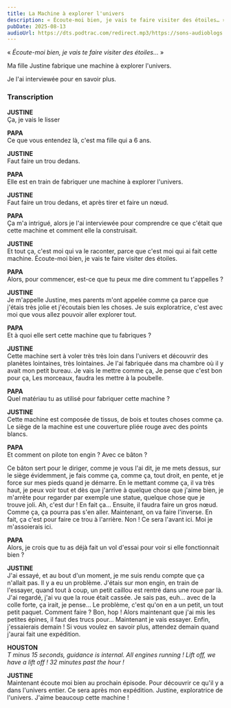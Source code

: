 ```yaml
---
title: La Machine à explorer l'univers
description: « Écoute-moi bien, je vais te faire visiter des étoiles… » Ma fille Justine fabrique une machine à explorer l'univers. Je l'ai interviewée pour en savoir plus.
pubDate: 2025-08-13
audioUrl: https://dts.podtrac.com/redirect.mp3/https://sons-audioblogs.arte.tv/audioblogs/v2/sons/258125/258446/podcast_258446_kDy78.mp3
---
```


« _Écoute-moi bien, je vais te faire visiter des étoiles…_ »

Ma fille Justine fabrique une machine à explorer l'univers.

Je l'ai interviewée pour en savoir plus.

### Transcription

**JUSTINE**  
Ça, je vais le lisser

**PAPA**  
Ce que vous entendez là, c'est ma fille qui a 6 ans.

**JUSTINE**  
Faut faire un trou dedans.

**PAPA**  
Elle est en train de fabriquer une machine à explorer l'univers.

**JUSTINE**  
Faut faire un trou dedans, et après tirer et faire un nœud.

**PAPA**  
Ça m'a intrigué, alors je l'ai interviewée pour comprendre ce que c'était que cette machine et comment elle la
construisait.

**JUSTINE**  
Et tout ça, c'est moi qui va le raconter, parce que c'est moi qui ai fait cette machine. Écoute-moi bien, je vais te
faire visiter des étoiles.

**PAPA**  
Alors, pour commencer, est-ce que tu peux me dire comment tu t'appelles ?

**JUSTINE**  
Je m'appelle Justine, mes parents m'ont appelée comme ça parce que j'étais très jolie et j'écoutais bien les choses. Je
suis exploratrice, c'est avec moi que vous allez pouvoir aller explorer tout.

**PAPA**  
Et à quoi elle sert cette machine que tu fabriques ?

**JUSTINE**  
Cette machine sert à voler très très loin dans l'univers et découvrir des planètes lointaines,
très lointaines. Je l'ai fabriquée dans ma chambre où il y avait mon petit bureau. Je vais le mettre comme ça, Je pense
que c'est bon pour ça, Les morceaux, faudra les mettre à la poubelle.

**PAPA**  
Quel matériau tu as utilisé pour fabriquer cette machine ?

**JUSTINE**  
Cette machine est composée de tissus, de bois et toutes choses comme ça. Le siège de la machine est une couverture pliée
rouge avec des points blancs.

**PAPA**  
Et comment on pilote ton engin ? Avec ce bâton ?

Ce bâton sert pour le diriger, comme je vous l'ai dit, je me mets dessus, sur le siège évidemment, je fais comme ça,
comme ça, tout droit, en pente, et je force sur mes pieds quand je démarre. En le mettant comme ça, il va très haut, je
peux voir tout et dès que j'arrive à quelque chose que j'aime bien, je m'arrête pour regarder par exemple une statue,
quelque chose que je trouve joli. Ah, c'est dur ! En fait ça… Ensuite, il faudra faire un gros nœud. Comme ça, ça pourra
pas s'en aller. Maintenant, on va faire l'inverse. En fait, ça c'est pour faire ce trou à l'arrière. Non ! Ce sera
l'avant ici. Moi je m'assoierais ici.

**PAPA**  
Alors, je crois que tu as déjà fait un vol d'essai pour voir si elle fonctionnait bien ?

**JUSTINE**  
J'ai essayé, et au bout d'un moment, je me suis rendu compte que ça n'allait pas. Il y a eu un problème. J'étais sur mon
engin, en train de l'essayer, quand tout à coup, un petit caillou est rentré dans une roue par là. J'ai regardé, j'ai vu
que la roue était cassée. Je sais pas, euh… avec de la colle forte, ça irait, je pense… Le problème, c'est qu'on en a un
petit, un tout petit paquet. Comment faire ? Bon, hop ! Alors maintenant que j'ai mis les petites épines, il faut des
trucs pour... Maintenant je vais essayer. Enfin, j'essaierais demain ! Si vous voulez en savoir plus, attendez demain
quand j'aurai fait une expédition.

**HOUSTON**  
_T minus 15 seconds, guidance is internal. All engines running ! Lift off, we have a lift off ! 32 minutes past the
hour !_

**JUSTINE**  
Maintenant écoute moi bien au prochain épisode. Pour découvrir ce qu'il y a dans l'univers entier. Ce sera après mon
expédition. Justine, exploratrice de l'univers. J'aime beaucoup cette machine !
